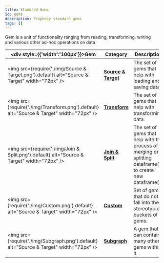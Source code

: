 ```yaml
---
title: Standard Gems
id: gems
description: Prophecy standard gems
tags: []
---
```


Gem is a unit of functionality ranging from reading, transforming, writing and various other ad-hoc operations on data

<div class="gems-table">

| <div style={{'width':'100px'}}>Gem</div>                                                      | Category                                                   | Description                                                                                                |
|-----------------------------------------------------------------------------------------------|------------------------------------------------------------|------------------------------------------------------------------------------------------------------------|
| <img src={require('./img/Source & Target.png').default} alt="Source & Target" width="72px" /> | [**Source & Target**](/low-code-spark/gems/source-target/) | The set of gems that help with loading and saving data.                                                    |
| <img src={require('./img/Transform.png').default} alt="Source & Target" width="72px" />       | [**Transform**](/low-code-spark/gems/transform/)           | The set of gems that help with transforming data.                                                          | 
| <img src={require('./img/Join & Split.png').default} alt="Source & Target" width="72px" />    | [**Join & Split**](/low-code-spark/gems/join-split/)       | The set of gems that help with the process of merging or splitting dataframe(s) to create new dataframe(s) |
| <img src={require('./img/Custom.png').default} alt="Source & Target" width="72px" />          | [**Custom**](/low-code-spark/gems/custom/)                 | Set of gems that do not fall into the stereotypical buckets of gems.                                       |
| <img src={require('./img/Subgraph.png').default} alt="Source & Target" width="72px" />        | [**Subgraph**](/low-code-spark/gems/subgraph/)             | A gem that can contain many other gems within it.                                                          |

</div>

